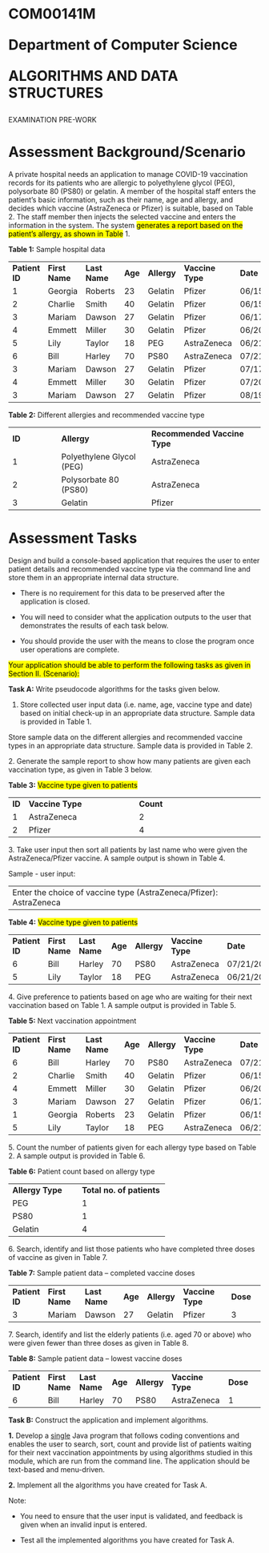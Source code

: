 <!DOCTYPE html>
<html xmlns="http://www.w3.org/1999/xhtml" lang="" xml:lang="">
<h1>
<p>COM00141M</p>
<p>Department of Computer Science</p>
<p><strong>ALGORITHMS AND DATA STRUCTURES</strong></p>
</h1>
<p>EXAMINATION PRE-WORK</p>
<h1 id="assessment-backgroundscenario">Assessment
Background/Scenario</h1>
<p>A private hospital needs an application to manage <span
class="smallcaps">COVID</span>-19 vaccination records for its patients
who are allergic to polyethylene glycol (PEG), polysorbate 80 (PS80) or
gelatin. A member of the hospital staff enters the patient’s basic
information, such as their name, age and allergy, and decides which
vaccine (AstraZeneca or Pfizer) is suitable, based on Table 2. The staff
member then injects the selected vaccine and enters the information in
the system. The system <mark>generates a report based on the patient’s
allergy, as shown in Table</mark> 1.</p>
<p><strong>Table 1:</strong> Sample hospital data</p>
<table>
<colgroup>
<col style="width: 14%" />
<col style="width: 14%" />
<col style="width: 14%" />
<col style="width: 8%" />
<col style="width: 13%" />
<col style="width: 16%" />
<col style="width: 18%" />
</colgroup>
<tbody>
<tr class="odd">
<td><strong>Patient ID</strong></td>
<td><strong>First Name</strong></td>
<td><strong>Last Name</strong></td>
<td><strong>Age</strong></td>
<td><strong>Allergy</strong></td>
<td><strong>Vaccine Type</strong></td>
<td><strong>Date</strong></td>
</tr>
<tr class="even">
<td>1</td>
<td>Georgia</td>
<td>Roberts</td>
<td>23</td>
<td>Gelatin</td>
<td>Pfizer</td>
<td>06/15/2021</td>
</tr>
<tr class="odd">
<td>2</td>
<td>Charlie</td>
<td>Smith</td>
<td>40</td>
<td>Gelatin</td>
<td>Pfizer</td>
<td>06/15/2021</td>
</tr>
<tr class="even">
<td>3</td>
<td>Mariam</td>
<td>Dawson</td>
<td>27</td>
<td>Gelatin</td>
<td>Pfizer</td>
<td>06/17/2021</td>
</tr>
<tr class="odd">
<td>4</td>
<td>Emmett</td>
<td>Miller</td>
<td>30</td>
<td>Gelatin</td>
<td>Pfizer</td>
<td>06/20/2021</td>
</tr>
<tr class="even">
<td>5</td>
<td>Lily</td>
<td>Taylor</td>
<td>18</td>
<td>PEG</td>
<td>AstraZeneca</td>
<td>06/21/2021</td>
</tr>
<tr class="odd">
<td>6</td>
<td>Bill</td>
<td>Harley</td>
<td>70</td>
<td>PS80</td>
<td>AstraZeneca</td>
<td>07/21/2021</td>
</tr>
<tr class="even">
<td>3</td>
<td>Mariam</td>
<td>Dawson</td>
<td>27</td>
<td>Gelatin</td>
<td>Pfizer</td>
<td>07/17/2021</td>
</tr>
<tr class="odd">
<td>4</td>
<td>Emmett</td>
<td>Miller</td>
<td>30</td>
<td>Gelatin</td>
<td>Pfizer</td>
<td>07/20/2021</td>
</tr>
<tr class="even">
<td>3</td>
<td>Mariam</td>
<td>Dawson</td>
<td>27</td>
<td>Gelatin</td>
<td>Pfizer</td>
<td>08/19/2021</td>
</tr>
</tbody>
</table>
<p><strong>Table 2:</strong> Different allergies and recommended vaccine
type</p>
<table>
<colgroup>
<col style="width: 19%" />
<col style="width: 35%" />
<col style="width: 44%" />
</colgroup>
<tbody>
<tr class="odd">
<td><strong>ID</strong></td>
<td><strong>Allergy</strong></td>
<td><strong>Recommended Vaccine Type</strong></td>
</tr>
<tr class="even">
<td>1</td>
<td>Polyethylene Glycol (PEG)</td>
<td>AstraZeneca</td>
</tr>
<tr class="odd">
<td>2</td>
<td>Polysorbate 80 (PS80)</td>
<td>AstraZeneca</td>
</tr>
<tr class="even">
<td>3</td>
<td>Gelatin</td>
<td>Pfizer</td>
</tr>
</tbody>
</table>
<h1 id="assessment-tasks">Assessment Tasks </h1>
<p>Design and build a console-based application that requires the user
to enter patient details and recommended vaccine type via the command
line and store them in an appropriate internal data structure.</p>
<ul>
<li><p>There is no requirement for this data to be preserved after the
application is closed.</p></li>
<li><p>You will need to consider what the application outputs to the
user that demonstrates the results of each task below.</p></li>
<li><p>You should provide the user with the means to close the program
once user operations are complete.</p></li>
</ul>
<p><mark>Your application should be able to perform the following tasks
as given in Section II. (Scenario):</mark></p>
<p><strong>Task A:</strong> Write pseudocode algorithms for the tasks
given below.</p>
<ol type="1">
<li><p>Store collected user input data (i.e. name, age, vaccine type and
date) based on initial check-up in an appropriate data structure. Sample
data is provided in Table 1.</p></li>
</ol>

<p>Store sample data on the different allergies and recommended vaccine
types in an appropriate data structure. Sample data is provided in Table
2.</p>
<p>2. Generate the sample report to show how many patients are given
each vaccination type, as given in Table 3 below.</p>
<p><strong>Table 3:</strong> <mark>Vaccine type given to
patients</mark></p>

<table>
<colgroup>
<col style="width: 6%" />
<col style="width: 43%" />
<col style="width: 49%" />
</colgroup>
<tbody>
<tr class="odd">
<td><strong>ID</strong></td>
<td><strong>Vaccine Type</strong></td>
<td><strong>Count</strong></td>
</tr>
<tr class="even">
<td>1</td>
<td>AstraZeneca</td>
<td>2</td>
</tr>
<tr class="odd">
<td>2</td>
<td>Pfizer</td>
<td>4</td>
</tr>
</tbody>
</table>

<p>3. Take user input then sort all patients by last name who were given
the AstraZeneca/Pfizer vaccine. A sample output is shown in Table 4.</p>

<p>Sample - user input:</p>
<table>
<colgroup>
<col style="width: 100%" />
</colgroup>
<tbody>
<tr class="odd">
<td>Enter the choice of vaccine type (AstraZeneca/Pfizer):
AstraZeneca</td>
</tr>
</tbody>
</table>
<p><strong>Table 4:</strong> <mark>Vaccine type given to
patients</mark></p>
<table>
<colgroup>
<col style="width: 14%" />
<col style="width: 14%" />
<col style="width: 11%" />
<col style="width: 11%" />
<col style="width: 13%" />
<col style="width: 16%" />
<col style="width: 18%" />
</colgroup>
<tbody>
<tr class="odd">
<td><strong>Patient ID</strong></td>
<td><strong>First Name</strong></td>
<td><strong>Last Name</strong></td>
<td><strong>Age</strong></td>
<td><strong>Allergy</strong></td>
<td><strong>Vaccine Type</strong></td>
<td><strong>Date</strong></td>
</tr>
<tr class="even">
<td>6</td>
<td>Bill</td>
<td>Harley</td>
<td>70</td>
<td>PS80</td>
<td>AstraZeneca</td>
<td>07/21/2021</td>
</tr>
<tr class="odd">
<td>5</td>
<td>Lily</td>
<td>Taylor</td>
<td>18</td>
<td>PEG</td>
<td>AstraZeneca</td>
<td>06/21/2021</td>
</tr>
</tbody>
</table>

<p>4. Give preference to patients based on age who are waiting for their
next vaccination based on Table 1. A sample output is provided in Table
5.</p>
<p><strong>Table 5:</strong> Next vaccination appointment</p>

<table>
<colgroup>
<col style="width: 11%" />
<col style="width: 15%" />
<col style="width: 13%" />
<col style="width: 8%" />
<col style="width: 14%" />
<col style="width: 16%" />
<col style="width: 20%" />
</colgroup>
<tbody>
<tr class="odd">
<td><strong>Patient ID</strong></td>
<td><strong>First Name</strong></td>
<td><strong>Last Name</strong></td>
<td><strong>Age</strong></td>
<td><strong>Allergy</strong></td>
<td><strong>Vaccine Type</strong></td>
<td><strong>Date</strong></td>
</tr>
<tr class="even">
<td>6</td>
<td>Bill</td>
<td>Harley</td>
<td>70</td>
<td>PS80</td>
<td>AstraZeneca</td>
<td>07/21/2021</td>
</tr>
<tr class="odd">
<td>2</td>
<td>Charlie</td>
<td>Smith</td>
<td>40</td>
<td>Gelatin</td>
<td>Pfizer</td>
<td>06/15/2021</td>
</tr>
<tr class="even">
<td>4</td>
<td>Emmett</td>
<td>Miller</td>
<td>30</td>
<td>Gelatin</td>
<td>Pfizer</td>
<td>06/20/2021</td>
</tr>
<tr class="odd">
<td>3</td>
<td>Mariam</td>
<td>Dawson</td>
<td>27</td>
<td>Gelatin</td>
<td>Pfizer</td>
<td>06/17/2021</td>
</tr>
<tr class="even">
<td>1</td>
<td>Georgia</td>
<td>Roberts</td>
<td>23</td>
<td>Gelatin</td>
<td>Pfizer</td>
<td>06/15/2021</td>
</tr>
<tr class="odd">
<td>5</td>
<td>Lily</td>
<td>Taylor</td>
<td>18</td>
<td>PEG</td>
<td>AstraZeneca</td>
<td>06/21/2021</td>
</tr>
</tbody>
</table>

<p>5. Count the number of patients given for each allergy type based on
Table 2. A sample output is provided in Table 6.</p>
<p><strong>Table 6:</strong> Patient count based on allergy type</p>

<table>
<colgroup>
<col style="width: 44%" />
<col style="width: 55%" />
</colgroup>
<tbody>
<tr class="odd">
<td><strong>Allergy Type</strong></td>
<td><strong>Total no. of patients</strong></td>
</tr>
<tr class="even">
<td>PEG</td>
<td>1</td>
</tr>
<tr class="odd">
<td>PS80</td>
<td>1</td>
</tr>
<tr class="even">
<td>Gelatin</td>
<td>4</td>
</tr>
</tbody>
</table>

<p>6. Search, identify and list those patients who have completed three
doses of vaccine as given in Table 7.</p>

<p><strong>Table 7:</strong> Sample patient data – completed vaccine
doses</p>
<table>
<colgroup>
<col style="width: 10%" />
<col style="width: 15%" />
<col style="width: 12%" />
<col style="width: 7%" />
<col style="width: 10%" />
<col style="width: 25%" />
<col style="width: 17%" />
</colgroup>
<tbody>
<tr class="odd">
<td><strong>Patient ID</strong></td>
<td><strong>First Name</strong></td>
<td><strong>Last Name</strong></td>
<td><strong>Age</strong></td>
<td><strong>Allergy</strong></td>
<td><strong>Vaccine Type</strong></td>
<td><strong>Dose</strong></td>
</tr>
<tr class="even">
<td>3</td>
<td>Mariam</td>
<td>Dawson</td>
<td>27</td>
<td>Gelatin</td>
<td>Pfizer</td>
<td>3</td>
</tr>
</tbody>
</table>
<p>7. Search, identify and list the elderly patients (i.e. aged 70 or
above) who were given fewer than three doses as given in Table 8.</p>
<p><strong>Table 8:</strong> Sample patient data – lowest vaccine
doses</p>
<table>
<colgroup>
<col style="width: 10%" />
<col style="width: 13%" />
<col style="width: 9%" />
<col style="width: 8%" />
<col style="width: 10%" />
<col style="width: 23%" />
<col style="width: 22%" />
</colgroup>
<tbody>
<tr class="odd">
<td><strong>Patient ID</strong></td>
<td><strong>First Name</strong></td>
<td><strong>Last Name</strong></td>
<td><strong>Age</strong></td>
<td><strong>Allergy</strong></td>
<td><strong>Vaccine Type</strong></td>
<td><strong>Dose</strong></td>
</tr>
<tr class="even">
<td>6</td>
<td>Bill</td>
<td>Harley</td>
<td>70</td>
<td>PS80</td>
<td>AstraZeneca</td>
<td>1</td>
</tr>
</tbody>
</table>
<p><strong>Task B:</strong> Construct the application and implement
algorithms.</p>
<p><strong>1.</strong> Develop a <u>single</u> Java program that follows
coding conventions and enables the user to search, sort, count and
provide list of patients waiting for their next vaccination appointments
by using algorithms studied in this module, which are run from the
command line. The application should be text-based and menu-driven.</p>
<p><strong>2.</strong> Implement all the algorithms you have created for
Task A.</p>
<p>Note:</p>
<ul>
<li><p>You need to ensure that the user input is validated, and feedback
is given when an invalid input is entered.</p></li>
<li><p>Test all the implemented algorithms you have created for Task
A.</p></li>
</ul>
</body>
</html>
